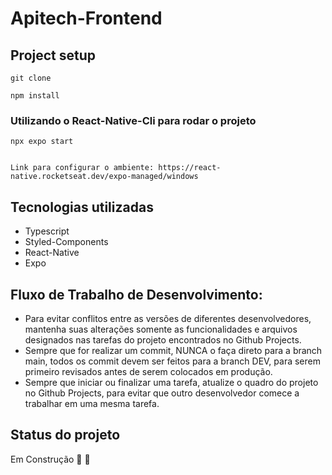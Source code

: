 # Apitech-Frontend

## Project setup
```
git clone
```

``` 
npm install
```

### Utilizando o React-Native-Cli para rodar o projeto
```
npx expo start
```
```

Link para configurar o ambiente: https://react-native.rocketseat.dev/expo-managed/windows

```
## Tecnologias utilizadas
* Typescript
* Styled-Components
* React-Native
* Expo

## Fluxo de Trabalho de Desenvolvimento:

<p>

 - Para evitar conflitos entre as versões de diferentes desenvolvedores, mantenha suas alterações somente as funcionalidades e arquivos designados nas tarefas do projeto encontrados no Github Projects.
 - Sempre que for realizar um commit, NUNCA o faça direto para a branch main, todos os commit devem ser feitos para a branch DEV, para serem primeiro revisados antes de serem colocados em produção.
 - Sempre que iniciar ou finalizar uma tarefa, atualize o quadro do projeto no Github Projects, para evitar que outro desenvolvedor comece a trabalhar em uma mesma tarefa.

</p>

## Status do projeto
Em Construção 👷 🚧 